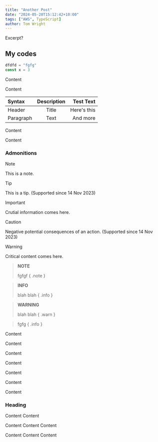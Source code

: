 ```yaml
---
title: "Another Post"
date: "2024-05-28T15:12:42+10:00"
tags: ["AWS", TypeScript]
author: Tom Wright
---
```



Excerpt?

<!--more-->

## My codes

```js
dfdfd = "fgfg"
const x = 3
```

Content

Content

| Syntax    | Description |   Test Text |
| :-------- | :---------: | ----------: |
| Header    |    Title    | Here's this |
| Paragraph |    Text     |    And more |

Content

Content

### Admonitions

> [!NOTE]
> This is a note.

> [!TIP]
> This is a tip. (Supported since 14 Nov 2023)

> [!IMPORTANT]
> Crutial information comes here.

> [!CAUTION]
> Negative potential consequences of an action. (Supported since 14 Nov 2023)

> [!WARNING]
> Critical content comes here.


> **NOTE**
> 
> fgfgf
{ .note }

> **INFO**
> 
> blah blah
{ .info }

> **WARNING**
> 
> blah blah
{ .warn }

> fgfg
{ .info }

Content

Content

Content

Content

Content

Content

Content

### Heading

Content
Content

Content
Content
Content


Content
Content
Content
